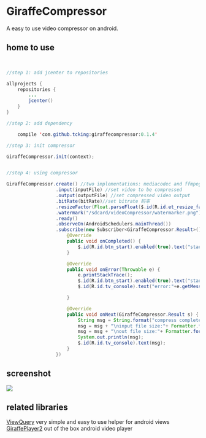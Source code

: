 # GiraffeCompressor

A easy to use video compressor on android.

## home to use

``` java


//step 1: add jcenter to repositories

allprojects {
    repositories {
        ...
        jcenter()
    }
}

//step 2: add dependency

    compile 'com.github.tcking:giraffecompressor:0.1.4'

//step 3: init compressor

GiraffeCompressor.init(context);


//step 4: using compressor

GiraffeCompressor.create() //two implementations: mediacodec and ffmpeg,default is mediacodec
                  .input(inputFile) //set video to be compressed
                  .output(outputFile) //set compressed video output
                  .bitRate(bitRate)//set bitrate 码率
                  .resizeFactor(Float.parseFloat($.id(R.id.et_resize_factor).text()))//set video resize factor 分辨率缩放,默认保持原分辨率
                  .watermark("/sdcard/videoCompressor/watermarker.png")//add watermark(take a long time) 水印图片(需要长时间处理)
                  .ready()
                  .observeOn(AndroidSchedulers.mainThread())
                  .subscribe(new Subscriber<GiraffeCompressor.Result>() {
                      @Override
                      public void onCompleted() {
                          $.id(R.id.btn_start).enabled(true).text("start compress");
                      }

                      @Override
                      public void onError(Throwable e) {
                          e.printStackTrace();
                          $.id(R.id.btn_start).enabled(true).text("start compress");
                          $.id(R.id.tv_console).text("error:"+e.getMessage());

                      }

                      @Override
                      public void onNext(GiraffeCompressor.Result s) {
                          String msg = String.format("compress completed \ntake time:%s \nout put file:%s", s.getCostTime(), s.getOutput());
                          msg = msg + "\ninput file size:"+ Formatter.formatFileSize(getApplication(),inputFile.length());
                          msg = msg + "\nout file size:"+ Formatter.formatFileSize(getApplication(),new File(s.getOutput()).length());
                          System.out.println(msg);
                          $.id(R.id.tv_console).text(msg);
                      }
                  })

```

## screenshot

![](https://raw.githubusercontent.com/tcking/GiraffeCompressor/master/screenshot/device-2017-09-14-155814.png)


## related libraries

[ViewQuery](https://github.com/tcking/ViewQuery) very simple and easy to use helper for android views
[GiraffePlayer2](https://github.com/tcking/GiraffePlayer2) out of the box android video player
